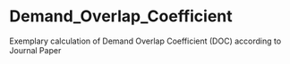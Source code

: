 # Demand_Overlap_Coefficient
Exemplary calculation of Demand Overlap Coefficient (DOC) according to Journal Paper
